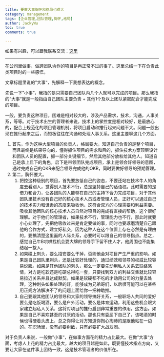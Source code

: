 ```yaml
---
title: 要做大事胸怀和格局也得大
category: management
tags: [企业管理,团队管理,胸怀,格局]
author: JackyWu
toc: true
comments: true

---
```


如果有兴趣，可以跟我联系交流：[这里](/contact/)

---

在公司里做事，做跨团队协作的项目是再正常不过的事了。这里总结一下在负责此类项目时的一些感悟。

文章标题里说的”大事“，先解释一下我想表达的概念。

先说一下”小事“，我指的是只需要自己团队内几个人就可以完成的项目。那么我指的”大事“就是一般指由自己团队主要负责 + 其他1个及以上团队紧密配合才能完成的项目。

一般，要负责这种项目，困难是相对较大的，涉及产品需求，技术，沟通，人事关系，等等。对于技术出生的管理者来说，技术上的掌控度是相对较好，是最放心的，配合上规范化的项目管理机制，将项目启动和推行起来问题不大。问题一般出现在推行起来之后，而短板往往在沟通和处理人事关系。这里主要聊这几个方面。

1. 首先，作为这种大型项目的负责人，格局要大，知道自己负责的是整个项目，而且最终是结果导向的，懂得抓住项目的需求和目的，抓住技术方案顶层设计和团队人员的配置，抓一部分关键细节，然后其他部分放权给其他人。知道自己是承上启下的角色，启下是带领团队完成项目，承上是领会好领导的意图，通过完成自己的OKR来配合领导完成他的OKR，同时要做好领导的预期管理。
2. 第二，胸怀要大。
   1. 把控这种级别的项目，首先要放低自己的姿态，不要还站在技术牛人的角度去看别人，觉得别人技术不行，总是坚持自己的话语权。此时需要的是借力和合力，让各团队的人能够在自己的主持下合力完成项目，对于其他团队里技术没有自己好的核心技术人员或者管理人员，正好可以通过自己的技术实力和谦逊的态度来吸收他，这符合双方的心理需要和利益需要。吸收其他团队的核心技术人员自然对项目的完成有直接的帮助，这个很好理解。对于他们的管理者，如果技术不行，管理能力也不行，那此时就要小心处理了，先把他吸收过来是肯定要做的事，同时也要琢磨清楚自己跟他的合作方式，建立好私交，因为这种人在这个位置上存在必然是有理由的，要搞清楚这里面的人际关系，必要时可以跟自己的领导指点。总之，感觉自己牛B哄哄找机会耍大牌的领导手下留不住人才，他周围也不能集结起一拨人。
   2. 如果碰上刺头，要么招安要么干掉，否则他会对项目产生严重的影响。如果是自己团队里刺头，还是比较好处理的，通过绩效和领导的权威比较容易说服。如果是其他团队的刺头，那么一定要先动用私人关系去联络感情，对方是吃软还是吃硬总得吃一套，只要找到双方的利益交集就比较容易拉近关系并且达成默契。如果是软硬都不吃的才动用公司的力量去处理。这种刺头如果处理的好，能够成为兄弟哥们，以后很可能可以在某些用正规方法解决不了的问题上面给你一把神助推。
   3. 自己要跟其他团队的领导和大家的领导搞好关系，一般职场人共同的爱好要么是吃饭喝酒，要么是户外活动，要么是体育运动，利用这些机会跟大家建立起私人关系，这将对项目的推行启到非常重要的作用。这方面，如果是自己不喜欢甚至的讨厌的活动，那也只有委屈下自己了，该喝酒的时候也得硬着头皮上，总之你得让对方知道你掏心掏肺的是跟他站在一边的。在职场里，没有必要树敌，只有必要扩大战友圈。

对于负责人来说，一般做”小事“，在做事方面花的精力占比最大。在做”大事“方面，考虑人上花的精力占比最大，越大的项目越是如此，既要懂技术指点方向，又要让大家在这件事上团结一致，这是技术管理者的价值所在。